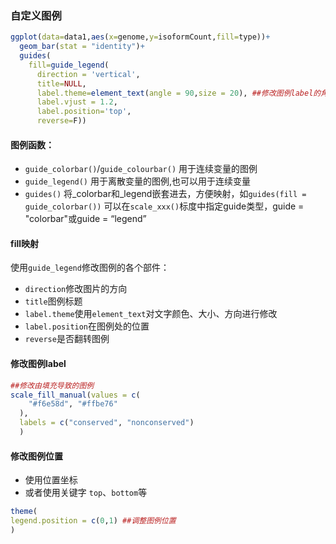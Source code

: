 ### 自定义图例

```R
ggplot(data=data1,aes(x=genome,y=isoformCount,fill=type))+
  geom_bar(stat = "identity")+
  guides(
    fill=guide_legend(
      direction = 'vertical',
      title=NULL,
      label.theme=element_text(angle = 90,size = 20), ##修改图例label的角度和大小
      label.vjust = 1.2,
      label.position='top',
      reverse=F))
```

#### **图例函数：**

- `guide_colorbar()`/`guide_colourbar()` 用于连续变量的图例
- `guide_legend()` 用于离散变量的图例,也可以用于连续变量
- `guides()` 将_colorbar和_legend嵌套进去，方便映射，如`guides(fill = guide_colorbar())`
  可以在`scale_xxx()`标度中指定guide类型，guide = "colorbar"或guide = “legend”

#### fill映射

使用`guide_legend`修改图例的各个部件：

+ `direction`修改图片的方向
+ `title`图例标题
+ `label.theme`使用`element_text`对文字颜色、大小、方向进行修改
+ `label.position`在图例处的位置
+ `reverse`是否翻转图例



#### 修改图例label

```R
##修改由填充导致的图例  
scale_fill_manual(values = c(
    "#f6e58d", "#ffbe76"
  ),
  labels = c("conserved", "nonconserved")
  )
```

#### 修改图例位置

+ 使用位置坐标
+ 或者使用关键字 `top`、`bottom`等

```R
theme(
legend.position = c(0,1) ##调整图例位置
)
```

